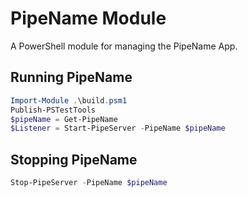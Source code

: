 # PipeName Module

A PowerShell module for managing the PipeName App.

## Running PipeName

```powershell
Import-Module .\build.psm1
Publish-PSTestTools
$pipeName = Get-PipeName
$Listener = Start-PipeServer -PipeName $pipeName
```

## Stopping PipeName

```powershell
Stop-PipeServer -PipeName $pipeName
